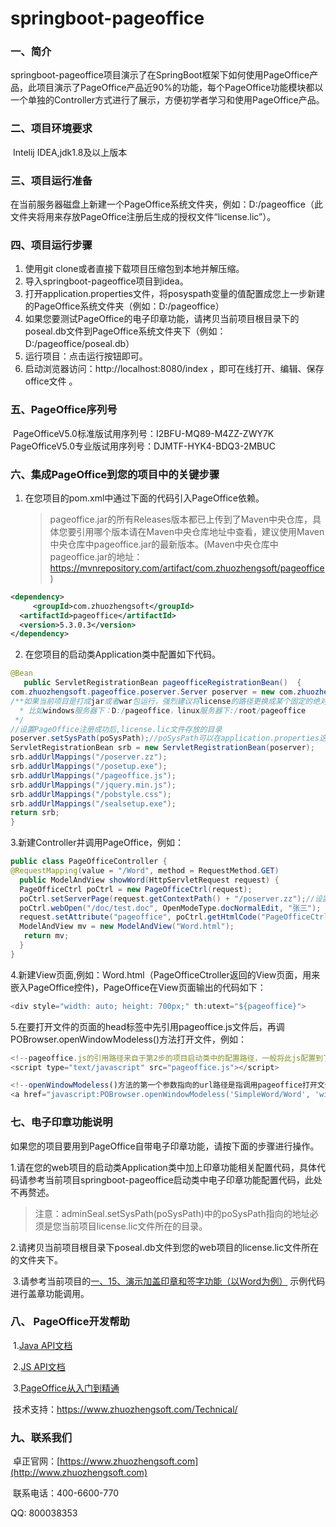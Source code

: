 # springboot-pageoffice
### 一、简介

​       springboot-pageoffice项目演示了在SpringBoot框架下如何使用PageOffice产品，此项目演示了PageOffice产品近90%的功能，每个PageOffice功能模块都以一个单独的Controller方式进行了展示，方便初学者学习和使用PageOffice产品。

### 二、项目环境要求

​       Intelij IDEA,jdk1.8及以上版本

### 三、项目运行准备

​      在当前服务器磁盘上新建一个PageOffice系统文件夹，例如：D:/pageoffice（此文件夹将用来存放PageOffice注册后生成的授权文件“license.lic”）。

### 四、项目运行步骤
1. 使用git clone或者直接下载项目压缩包到本地并解压缩。
2. 导入springboot-pageoffice项目到idea。
3. 打开application.properties文件，将posyspath变量的值配置成您上一步新建的PageOffice系统文件夹（例如：D:/pageoffice）
4. 如果您要测试PageOffice的电子印章功能，请拷贝当前项目根目录下的poseal.db文件到PageOffice系统文件夹下（例如：D:/pageoffice/poseal.db）
5. 运行项目：点击运行按钮即可。
6. 启动浏览器访问：http://localhost:8080/index ，即可在线打开、编辑、保存office文件 。
### 五、PageOffice序列号
​     PageOfficeV5.0标准版试用序列号：I2BFU-MQ89-M4ZZ-ZWY7K           
​     PageOfficeV5.0专业版试用序列号：DJMTF-HYK4-BDQ3-2MBUC
### 六、集成PageOffice到您的项目中的关键步骤
1. 在您项目的pom.xml中通过下面的代码引入PageOffice依赖。

   > pageoffice.jar的所有Releases版本都已上传到了Maven中央仓库，具体您要引用哪个版本请在Maven中央仓库地址中查看，建议使用Maven中央仓库中pageoffice.jar的最新版本。(Maven中央仓库中pageoffice.jar的地址：https://mvnrepository.com/artifact/com.zhuozhengsoft/pageoffice)

```xml
<dependency>
     <groupId>com.zhuozhengsoft</groupId>   
  <artifactId>pageoffice</artifactId>   
  <version>5.3.0.3</version>
</dependency>
```

2. 在您项目的启动类Application类中配置如下代码。

```java
@Bean
   public ServletRegistrationBean pageofficeRegistrationBean()  {
com.zhuozhengsoft.pageoffice.poserver.Server poserver = new com.zhuozhengsoft.pageoffice.poserver.Server();
/**如果当前项目是打成jar或者war包运行，强烈建议将license的路径更换成某个固定的绝对路径下，不要放当前项目文件夹下,为了防止每次重新发布项目导致license丢失问题。
  * 比如windows服务器下：D:/pageoffice，linux服务器下:/root/pageoffice
 */
//设置PageOffice注册成功后,license.lic文件存放的目录
poserver.setSysPath(poSysPath);//poSysPath可以在application.properties这个文件中配置，也可以直设置文件夹路径，比如：poserver.setSysPath("D:/pageoffice");
ServletRegistrationBean srb = new ServletRegistrationBean(poserver);
srb.addUrlMappings("/poserver.zz");
srb.addUrlMappings("/posetup.exe");
srb.addUrlMappings("/pageoffice.js");
srb.addUrlMappings("/jquery.min.js");
srb.addUrlMappings("/pobstyle.css");
srb.addUrlMappings("/sealsetup.exe");
return srb;
}
```

  3.新建Controller并调用PageOffice，例如：

```java
public class PageOfficeController {
@RequestMapping(value = "/Word", method = RequestMethod.GET)
  public ModelAndView showWord(HttpServletRequest request) {
  PageOfficeCtrl poCtrl = new PageOfficeCtrl(request);
  poCtrl.setServerPage(request.getContextPath() + "/poserver.zz");//设置服务页面
  poCtrl.webOpen("/doc/test.doc", OpenModeType.docNormalEdit, "张三");
  request.setAttribute("pageoffice", poCtrl.getHtmlCode("PageOfficeCtrl1"));
  ModelAndView mv = new ModelAndView("Word.html");
   return mv;
  }
}
```

   4.新建View页面,例如：Word.html（PageOfficeCtroller返回的View页面，用来嵌入PageOffice控件)，PageOffice在View页面输出的代码如下：

```javascript
<div style="width: auto; height: 700px;" th:utext="${pageoffice}">
```

  5.在要打开文件的页面的head标签中先引用pageoffice.js文件后，再调POBrowser.openWindowModeless()方法打开文件，例如：

```javascript
<!--pageoffice.js的引用路径来自于第2步的项目启动类中的配置路径，一般将此js配置到了当前项目的根目录下 --->
<script type="text/javascript" src="pageoffice.js"></script>

<!--openWindowModeless()方法的第一个参数指向的url路径是指调用pageoffice打开文件的controller路径，比如下面的"SimpleWord/Word"--->
<a href="javascript:POBrowser.openWindowModeless('SimpleWord/Word', 'width=1050px;height=900px;');">最简单在线打开保存Word文件（URL地址方式）</a>
```



### 七、电子印章功能说明

​     如果您的项目要用到PageOffice自带电子印章功能，请按下面的步骤进行操作。

​     1.请在您的web项目的启动类Application类中加上印章功能相关配置代码，具体代码请参考当前项目springboot-pageoffice启动类中电子印章功能配置代码，此处不再赘述。

> ​    注意：adminSeal.setSysPath(poSysPath)中的poSysPath指向的地址必须是您当前项目license.lic文件所在的目录。

​    2.请拷贝当前项目根目录下poseal.db文件到您的web项目的license.lic文件所在的文件夹下。

​    3.请参考当前项目的[一、15、演示加盖印章和签字功能（以Word为例）](http://localhost:8080/InsertSeal/index)  示例代码进行盖章功能调用。

### 八、 PageOffice开发帮助

​     1.[Java API文档](https://www.zhuozhengsoft.com/help/java3/index.html) 

​     2.[JS API文档](https://www.zhuozhengsoft.com/help/js3/index.html)  

​     3.[PageOffice从入门到精通](https://www.kancloud.cn/pageoffice_course_group/pageoffice_course/646953)

​     技术支持：https://www.zhuozhengsoft.com/Technical/

### 九、联系我们

​   卓正官网：[https://www.zhuozhengsoft.com](http://www.zhuozhengsoft.com)

​   联系电话：400-6600-770  

   QQ: 800038353